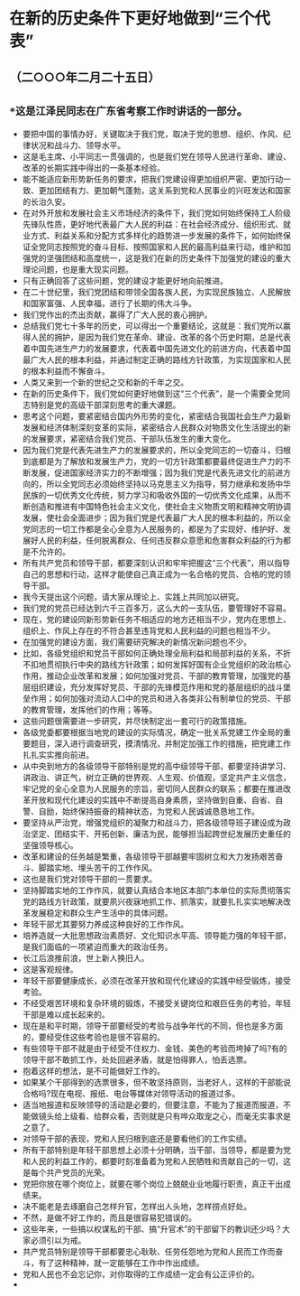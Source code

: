 # 在新的历史条件下更好地做到“三个代表”## （二○○○年二月二十五日）
## `*这是江泽民同志在广东省考察工作时讲话的一部分`。- 要把中国的事情办好，关键取决于我们党，取决于党的思想、组织、作风、纪律状况和战斗力、领导水平。- 这是毛主席、小平同志一贯强调的，也是我们党在领导人民进行革命、建设、改革的长期实践中得出的一条基本经验。- 能不能适应新形势新任务的要求，把我们党建设得更加组织严密、更加行动一致、更加团结有力、更加朝气蓬勃，这关系到党和人民事业的兴旺发达和国家的长治久安。- 在对外开放和发展社会主义市场经济的条件下，我们党如何始终保持工人阶级先锋队性质，更好地代表最广大人民的利益：在社会经济成分、组织形式、就业方式、利益关系和分配方式多样化的趋势进一步发展的条件下，如何始终保证全党同志按照党的奋斗目标、按照国家和人民的最高利益来行动，维护和加强党的坚强团结和高度统一，这是我们在新的历史条件下加强党的建设的重大理论问题，也是重大现实问题。- 只有正确回答了这些问题，党的建设才能更好地向前推进。- 在二十世纪里，我们党团结和带领全国各族人民，为实现民族独立、人民解放和国家富强、人民幸福，进行了长期的伟大斗争。- 我们党作出的杰出贡献，赢得了广大人民的衷心拥护。- 总结我们党七十多年的历史，可以得出一个重要结论，这就是：我们党所以赢得人民的拥护，是因为我们党在革命、建设、改革的各个历史时期，总是代表着中国先进生产力的发展要求，代表着中国先进文化的前进方向，代表着中国最广大人民的根本利益，并通过制定正确的路线方针政策，为实现国家和人民的根本利益而不懈奋斗。- 人类又来到一个新的世纪之交和新的千年之交。- 在新的历史条件下，我们党如何更好地做到这“三个代表”，是一个需要全党同志特别是党的高级干部深刻思考的重大课题。- 思考这个问题，要紧密结合国内外形势的变化，紧密结合我国社会生产力最新发展和经济体制深刻变革的实际，紧密结合人民群众对物质文化生活提出的新的发展要求，紧密结合我们党员、干部队伍发生的重大变化。- 因为我们党是代表先进生产力的发展要求的，所以全党同志的一切奋斗，归根到底都是为了解放和发展生产力，党的一切方针政策都要最终促进生产力的不断发展，促进国家经济实力的不断增强；因为我们党是代表先进文化的前进方向的，所以全党同志必须始终坚持以马克思主义为指导，努力继承和发扬中华民族的一切优秀文化传统，努力学习和吸收外国的一切优秀文化成果，从而不断创造和推进有中国特色社会主义文化，使社会主义物质文明和精神文明协调发展，使社会全面进步；因为我们党是代表最广大人民的根本利益的，所以全党同志的一切工作都是全心全意为人民服务的，都是为了实现好、维护好、发展好人民的利益，任何脱离群众、任何违反群众意愿和危害群众利益的行为都是不允许的。- 所有共产党员和领导干部，都要深刻认识和牢牢把握这“三个代表”，用以指导自己的思想和行动，这样才能使自己真正成为一名合格的党员、合格的党的领导干部。- 我今天提出这个问题，请大家从理论上、实践上共同加以研究。- 我们党的党员已经达到六千三百多万，这么大的一支队伍，要管理好不容易。- 现在，党的建设同新形势新任务不相适应的地方还相当不少，党内在思想上、组织上、作风上存在的不符合甚至违背党和人民利益的问题也相当不少。- 在加强党的建设方面，我们需要研究解决的新情况新问题也不少。- 比如，各级党组织和党员干部如何正确处理全局利益和局部利益的关系，不折不扣地贯彻执行中央的路线方针政策；如何发挥好国有企业党组织的政治核心作用，推动企业改革和发展；如何加强对党员、干部的教育管理，加强党的基层组织建设，充分发挥好党员、干部的先锋模范作用和党的基层组织的战斗堡垒作用；如何加强对流动人口中的党员和进入各类非公有制单位的党员、干部的教育管理，发挥他们的作用；等等。- 这些问题很需要进一步研究，并尽快制定出一套可行的政策措施。- 各级党委都要根据当地党的建设的实际情况，确定一批关系党建工作全局的重要题目，深入进行调查研究，摸清情况，并制定加强工作的措施，把党建工作扎扎实实推向前进。- 从中央到地方的各级领导干部特别是党的高中级领导干部，都要坚持讲学习、讲政治、讲正气，树立正确的世界观、人生观、价值观，坚定共产主义信念，牢记党的全心全意为人民服务的宗旨，密切同人民群众的联系；都要在推进改革开放和现代化建设的实践中不断提高自身素质，坚持做到自重、自省、自警、自励，始终保持振奋的精神状态，为党和人民诚诚恳恳地工作。- 要坚持从严治党，增强党组织的凝聚力和战斗力，把各级领导班子建设成为政治坚定、团结实干、开拓创新、廉洁为民，能够担当起跨世纪发展历史重任的坚强领导核心。- 改革和建设的任务越是繁重，各级领导干部越要牢固树立和大力发扬艰苦奋斗、脚踏实地、埋头苦干的工作作风。- 这也是我们党对领导干部的一贯要求。- 坚持脚踏实地的工作作风，就要认真结合本地区本部门本单位的实际贯彻落实党的路线方针政策，就要夙兴夜寐地抓工作、抓落实，就要扎扎实实地解决改革发展稳定和群众生产生活中的具体问题。- 年轻干部尤其要努力养成这种良好的工作作风。- 培养造就一大批思想政治素质好、文化知识水平高、领导能力强的年轻干部，是我们面临的一项紧迫而重大的政治任务。- 长江后浪推前浪，世上新人换旧人。- 这是客观规律。- 年轻干部要健康成长，必须在改革开放和现代化建设的实践中经受锻炼，接受考验。- 不经受艰苦环境和复杂环境的锻炼，不接受关键岗位和艰巨任务的考验，年轻干部是难以成长起来的。- 现在是和平时期，领导干部要经受的考验与战争年代的不同，但也是多方面的，要经受住这些考验也是很不容易的。- 有些领导干部不就是由于经受不住权力、金钱、美色的考验而垮掉了吗?有的领导干部不敢抓工作，处处回避矛盾，就是怕得罪人，怕丢选票。- 抱着这样的想法，是不可能做好工作的。- 如果某个干部得到的选票很多，但不敢坚持原则，当老好人，这样的干部能说合格吗?现在电视、报纸、电台等媒体对领导活动的报道过多。- 适当地报道和反映领导的活动是必要的，但要注意，不能为了报道而报道，不能做镜头给上级看、给群众看，否则就是只有哗众取宠之心，而毫无实事求是之意了。- 对领导干部的表现，党和人民归根到底还是要看他们的工作实绩。- 所有干部特别是年轻干部思想上必须十分明确，当干部，当领导，都是要为党和人民的利益工作的，都要时刻准备着为党和人民牺牲和贡献自己的一切，这是每个共产党员的光荣。- 党把你放在哪个岗位上，就要在哪个岗位上兢兢业业地履行职责，真正干出成绩来。- 决不能老是去琢磨自己怎样升官，怎样出人头地，怎样捞点好处。- 不然，是做不好工作的，而且是很容易犯错误的。- 这些年来，一些搞以权谋私的干部、搞“升官术”的干部留下的教训还少吗？大家必须引以为戒。- 共产党员特别是领导干部都要忠心耿耿、任劳任怨地为党和人民而工作而奋斗，有了这种精神，就一定能够在工作中作出成绩。- 党和人民也不会忘记你，对你取得的工作成绩一定会有公正评价的。- 